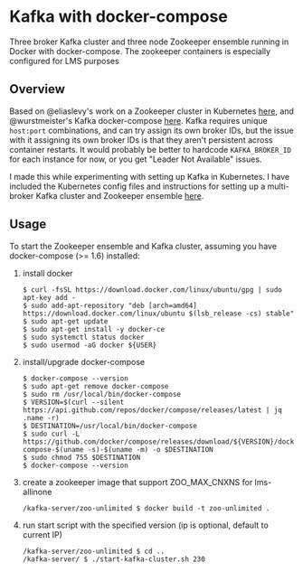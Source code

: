 # Kafka with docker-compose

Three broker Kafka cluster and three node Zookeeper ensemble running in Docker with docker-compose.
The zookeeper containers is especially configured for LMS purposes

## Overview

Based on @eliaslevy's work on a Zookeeper cluster in Kubernetes [here](https://github.com/eliaslevy/docker-zookeeper), and @wurstmeister's Kafka docker-compose [here](https://github.com/wurstmeister/kafka-docker).
Kafka requires unique `host:port` combinations, and can try assign its own broker IDs, but the issue with it assigning its own broker IDs is that they aren't persistent across container restarts. It would probably be better to hardcode `KAFKA_BROKER_ID` for each instance for now, or you get "Leader Not Available" issues.

I made this while experimenting with setting up Kafka in Kubernetes. I have included the Kubernetes config files and instructions for setting up a multi-broker Kafka cluster and Zookeeper ensemble [here](https://github.com/zoidbergwill/docker-compose-kafka/kubernetes/).

## Usage

To start the Zookeeper ensemble and Kafka cluster, assuming you have docker-compose (>= 1.6) installed:

1. install docker
    ```
    $ curl -fsSL https://download.docker.com/linux/ubuntu/gpg | sudo apt-key add -
    $ sudo add-apt-repository "deb [arch=amd64] https://download.docker.com/linux/ubuntu $(lsb_release -cs) stable"
    $ sudo apt-get update
    $ sudo apt-get install -y docker-ce
    $ sudo systemctl status docker
    $ sudo usermod -aG docker ${USER}
    ```
    
2. install/upgrade docker-compose
    ```
    $ docker-compose --version
    $ sudo apt-get remove docker-compose
    $ sudo rm /usr/local/bin/docker-compose 
    $ VERSION=$(curl --silent https://api.github.com/repos/docker/compose/releases/latest | jq .name -r)
    $ DESTINATION=/usr/local/bin/docker-compose
    $ sudo curl -L https://github.com/docker/compose/releases/download/${VERSION}/docker-compose-$(uname -s)-$(uname -m) -o $DESTINATION
    $ sudo chmod 755 $DESTINATION
    $ docker-compose --version
    ```
    
3. create a zookeeper image that support ZOO_MAX_CNXNS for lms-allinone
    ```
    /kafka-server/zoo-unlimited $ docker build -t zoo-unlimited .
    ```
    
4. run start script with the specified version (ip is optional, default to current IP)
    ```
    /kafka-server/zoo-unlimited $ cd ..
    /kafka-server/ $ ./start-kafka-cluster.sh 230
    ```
    
